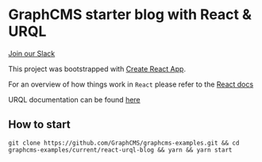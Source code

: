 # GraphCMS starter blog with React & URQL 

[Join our Slack](https://slack.graphcms.com)

This project was bootstrapped with [Create React App](https://github.com/facebookincubator/create-react-app).

For an overview of how things work in `React` please refer to the [React docs](https://reactjs.org/docs/hello-world.html)

URQL documentation can be found [here](https://github.com/FormidableLabs/urql)

## How to start

```
git clone https://github.com/GraphCMS/graphcms-examples.git && cd graphcms-examples/current/react-urql-blog && yarn && yarn start
```
